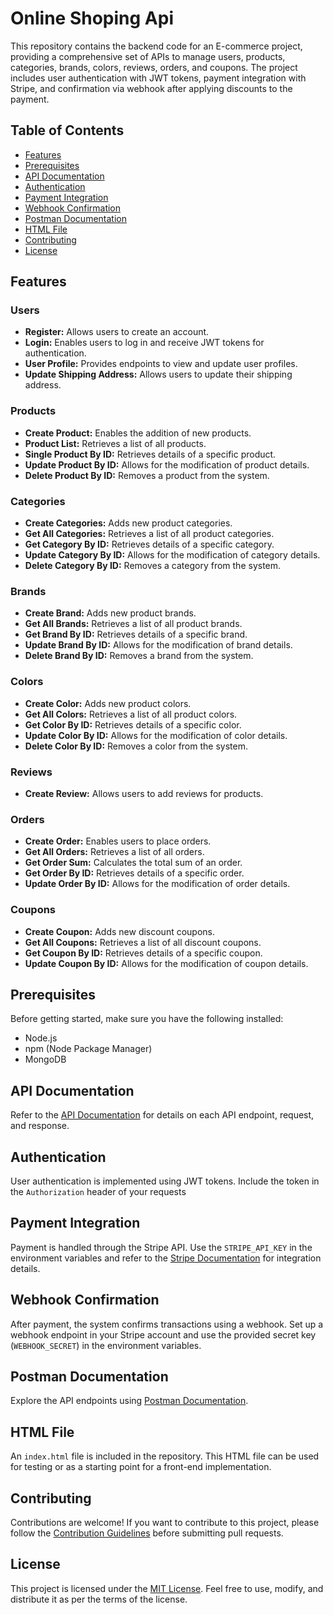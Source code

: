 # Online Shoping Api

This repository contains the backend code for an E-commerce project, providing a comprehensive set of APIs to manage users, products, categories, brands, colors, reviews, orders, and coupons. The project includes user authentication with JWT tokens, payment integration with Stripe, and confirmation via webhook after applying discounts to the payment.

## Table of Contents

- [Features](#features)
- [Prerequisites](#prerequisites)
- [API Documentation](#api-documentation)
- [Authentication](#authentication)
- [Payment Integration](#payment-integration)
- [Webhook Confirmation](#webhook-confirmation)
- [Postman Documentation](#postman-documentation)
- [HTML File](#html-file)
- [Contributing](#contributing)
- [License](#license)

## Features

### Users
- **Register:** Allows users to create an account.
- **Login:** Enables users to log in and receive JWT tokens for authentication.
- **User Profile:** Provides endpoints to view and update user profiles.
- **Update Shipping Address:** Allows users to update their shipping address.

### Products
- **Create Product:** Enables the addition of new products.
- **Product List:** Retrieves a list of all products.
- **Single Product By ID:** Retrieves details of a specific product.
- **Update Product By ID:** Allows for the modification of product details.
- **Delete Product By ID:** Removes a product from the system.

### Categories
- **Create Categories:** Adds new product categories.
- **Get All Categories:** Retrieves a list of all product categories.
- **Get Category By ID:** Retrieves details of a specific category.
- **Update Category By ID:** Allows for the modification of category details.
- **Delete Category By ID:** Removes a category from the system.

### Brands
- **Create Brand:** Adds new product brands.
- **Get All Brands:** Retrieves a list of all product brands.
- **Get Brand By ID:** Retrieves details of a specific brand.
- **Update Brand By ID:** Allows for the modification of brand details.
- **Delete Brand By ID:** Removes a brand from the system.

### Colors
- **Create Color:** Adds new product colors.
- **Get All Colors:** Retrieves a list of all product colors.
- **Get Color By ID:** Retrieves details of a specific color.
- **Update Color By ID:** Allows for the modification of color details.
- **Delete Color By ID:** Removes a color from the system.

### Reviews
- **Create Review:** Allows users to add reviews for products.

### Orders
- **Create Order:** Enables users to place orders.
- **Get All Orders:** Retrieves a list of all orders.
- **Get Order Sum:** Calculates the total sum of an order.
- **Get Order By ID:** Retrieves details of a specific order.
- **Update Order By ID:** Allows for the modification of order details.

### Coupons
- **Create Coupon:** Adds new discount coupons.
- **Get All Coupons:** Retrieves a list of all discount coupons.
- **Get Coupon By ID:** Retrieves details of a specific coupon.
- **Update Coupon By ID:** Allows for the modification of coupon details.

## Prerequisites

Before getting started, make sure you have the following installed:

- Node.js
- npm (Node Package Manager)
- MongoDB

## API Documentation

Refer to the [API Documentation](docs/api.md) for details on each API endpoint, request, and response.

## Authentication

User authentication is implemented using JWT tokens. Include the token in the `Authorization` header of your requests


## Payment Integration

Payment is handled through the Stripe API. Use the `STRIPE_API_KEY` in the environment variables and refer to the [Stripe Documentation](https://stripe.com/docs) for integration details.

## Webhook Confirmation

After payment, the system confirms transactions using a webhook. Set up a webhook endpoint in your Stripe account and use the provided secret key (`WEBHOOK_SECRET`) in the environment variables.

## Postman Documentation

Explore the API endpoints using [Postman Documentation](https://documenter.getpostman.com/view/26931476/2s9YeBdszf).

## HTML File

An `index.html` file is included in the repository. This HTML file can be used for testing or as a starting point for a front-end implementation.

## Contributing

Contributions are welcome! If you want to contribute to this project, please follow the [Contribution Guidelines](CONTRIBUTING.md) before submitting pull requests.

## License

This project is licensed under the [MIT License](LICENSE). Feel free to use, modify, and distribute it as per the terms of the license.


